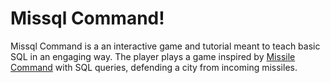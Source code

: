 # Missql Command!

Missql Command is a an interactive game and tutorial meant to teach basic SQL in an engaging way. The player plays a game inspired by [Missile Command](http://en.wikipedia.org/wiki/Missile_Command) with SQL queries, defending a city from incoming missiles. 

